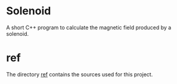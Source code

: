 # Solenoid
A short C++ program to calculate the magnetic field produced by a solenoid.

# ref
The directory [ref](./ref/) contains the sources used for this project. 